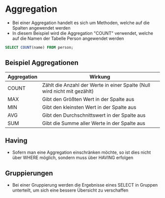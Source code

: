 # Aggregation

+ Bei einer Aggregation handelt es sich um Methoden, welche auf die Spalten angewendet werden
+ In diesem Beispiel wird die Aggregation "COUNT" verwendet, welche auf die Namen der Tabelle Person angewendet werden

``` SQL
SELECT COUNT(name) FROM person;
```


## Beispiel Aggregationen

|Aggregation|Wirkung|
|-|-|
|COUNT|Zählt die Anzahl der Werte in einer Spalte (Null wird nicht mit gezählt)|
|MAX|Gibt den Größten Wert in der Spalte aus|
|MIN|Gibt den kleinsten Wert in der Spalte aus|
|AVG|Gibt den Durchschnittswert in der Spalte aus|
|SUM|Gibt die Summe aller Werte in der Spalte aus|

## Having

+ Sofern man eine Aggregation einschränken möchte, so ist dies nicht über WHERE möglich, sondern muss über HAVING erfolgen

## Gruppierungen

+ Bei einer Gruppierung werden die Ergebnisse eines SELECT in Gruppen unterteilt, um sich eine bessere Übersicht zu verschaffen